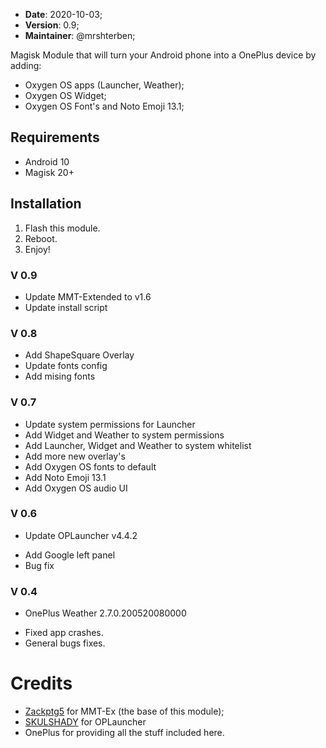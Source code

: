 * **Date**: 2020-10-03;
* **Version**: 0.9;
* **Maintainer**: @mrshterben;

Magisk Module that will turn your Android phone into a OnePlus device by adding:
- Oxygen OS apps (Launcher, Weather);
- Oxygen OS Widget;
- Oxygen OS Font's and Noto Emoji 13.1;

## Requirements
- Android 10
- Magisk 20+

## Installation
1. Flash this module.
2. Reboot.
3. Enjoy!

### V 0.9
* Update MMT-Extended to v1.6
* Update install script 

### V 0.8
* Add ShapeSquare Overlay
* Update fonts config
* Add mising fonts

### V 0.7
* Update system permissions for Launcher
* Add Widget and Weather to system permissions
* Add Launcher, Widget and Weather to system whitelist
* Add more new overlay's
* Add Oxygen OS fonts to default
* Add Noto Emoji 13.1
* Add Oxygen OS audio UI

### V 0.6
- Update OPLauncher v4.4.2 
* Add Google left panel
* Bug fix

### V 0.4
- OnePlus Weather 2.7.0.200520080000
* Fixed app crashes.
* General bugs fixes.

# Credits
- [Zackptg5](https://github.com/Zackptg5) for MMT-Ex (the base of this module);
- [SKULSHADY](https://github.com/SKULSHADY) for OPLauncher
- OnePlus for providing all the stuff included here.
